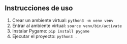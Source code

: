 ## Instrucciones de uso

1. Crear un ambiente virtual: `python3 -m venv venv`
2. Entrar al ambiente virtual: `source venv/bin/activate`
3. Instalar Pygame: `pip install pygame`
4. Ejecutar el proyecto: `python3 .`
